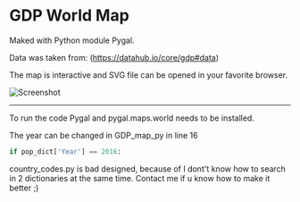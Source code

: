 # GDP World Map 
Maked with Python module Pygal.

Data was taken from: (https://datahub.io/core/gdp#data)

The map is interactive and SVG file can be opened in your favorite browser.

![Screenshot](/map.gif)

***
To run the code Pygal and pygal.maps.world needs to be installed.

The year can be changed in GDP_map_py in line 16
```python
if pop_dict['Year'] == 2016:
```

country_codes.py is bad designed, because of I dont't know how to search in 2 dictionaries at the same time. Contact me if u know how to make it better ;)
